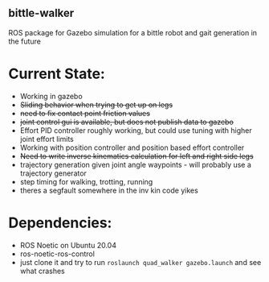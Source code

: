 ## bittle-walker
ROS package for Gazebo simulation for a bittle robot and gait generation in the future

# Current State:
- Working in gazebo
- ~~Sliding behavior when trying to get up on legs~~
- ~~need to fix contact point friction values~~
- ~~joint control gui is available, but does not publish data to gazebo~~
- Effort PID controller roughly working, but could use tuning with higher joint effort limits
- Working with position controller and position based effort controller
- ~~Need to write inverse kinematics calculation for left and right side legs~~
- trajectory generation given joint angle waypoints - will probably use a trajectory generator
- step timing for walking, trotting, running
- theres a segfault somewhere in the inv kin code yikes


# Dependencies:
- ROS Noetic on Ubuntu 20.04
- ros-noetic-ros-control
- just clone it and try to run `roslaunch quad_walker gazebo.launch` and see what crashes
